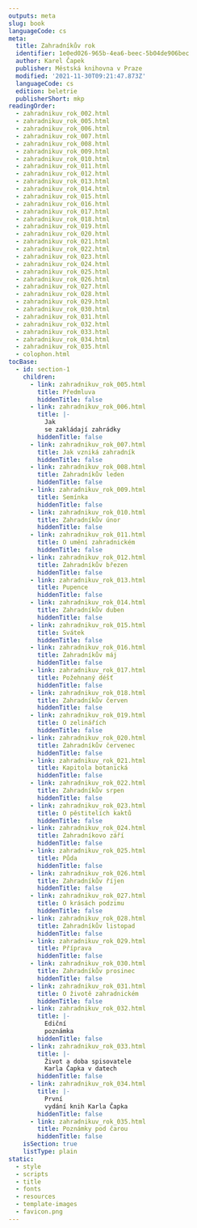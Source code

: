 ```yaml
---
outputs: meta
slug: book
languageCode: cs
meta:
  title: Zahradníkův rok
  identifier: 1e0ed026-965b-4ea6-beec-5b04de906bec
  author: Karel Čapek
  publisher: Městská knihovna v Praze
  modified: '2021-11-30T09:21:47.873Z'
  languageCode: cs
  edition: beletrie
  publisherShort: mkp
readingOrder:
  - zahradnikuv_rok_002.html
  - zahradnikuv_rok_005.html
  - zahradnikuv_rok_006.html
  - zahradnikuv_rok_007.html
  - zahradnikuv_rok_008.html
  - zahradnikuv_rok_009.html
  - zahradnikuv_rok_010.html
  - zahradnikuv_rok_011.html
  - zahradnikuv_rok_012.html
  - zahradnikuv_rok_013.html
  - zahradnikuv_rok_014.html
  - zahradnikuv_rok_015.html
  - zahradnikuv_rok_016.html
  - zahradnikuv_rok_017.html
  - zahradnikuv_rok_018.html
  - zahradnikuv_rok_019.html
  - zahradnikuv_rok_020.html
  - zahradnikuv_rok_021.html
  - zahradnikuv_rok_022.html
  - zahradnikuv_rok_023.html
  - zahradnikuv_rok_024.html
  - zahradnikuv_rok_025.html
  - zahradnikuv_rok_026.html
  - zahradnikuv_rok_027.html
  - zahradnikuv_rok_028.html
  - zahradnikuv_rok_029.html
  - zahradnikuv_rok_030.html
  - zahradnikuv_rok_031.html
  - zahradnikuv_rok_032.html
  - zahradnikuv_rok_033.html
  - zahradnikuv_rok_034.html
  - zahradnikuv_rok_035.html
  - colophon.html
tocBase:
  - id: section-1
    children:
      - link: zahradnikuv_rok_005.html
        title: Předmluva
        hiddenTitle: false
      - link: zahradnikuv_rok_006.html
        title: |-
          Jak
          se zakládají zahrádky
        hiddenTitle: false
      - link: zahradnikuv_rok_007.html
        title: Jak vzniká zahradník
        hiddenTitle: false
      - link: zahradnikuv_rok_008.html
        title: Zahradníkův leden
        hiddenTitle: false
      - link: zahradnikuv_rok_009.html
        title: Semínka
        hiddenTitle: false
      - link: zahradnikuv_rok_010.html
        title: Zahradníkův únor
        hiddenTitle: false
      - link: zahradnikuv_rok_011.html
        title: O umění zahradnickém
        hiddenTitle: false
      - link: zahradnikuv_rok_012.html
        title: Zahradníkův březen
        hiddenTitle: false
      - link: zahradnikuv_rok_013.html
        title: Pupence
        hiddenTitle: false
      - link: zahradnikuv_rok_014.html
        title: Zahradníkův duben
        hiddenTitle: false
      - link: zahradnikuv_rok_015.html
        title: Svátek
        hiddenTitle: false
      - link: zahradnikuv_rok_016.html
        title: Zahradníkův máj
        hiddenTitle: false
      - link: zahradnikuv_rok_017.html
        title: Požehnaný déšť
        hiddenTitle: false
      - link: zahradnikuv_rok_018.html
        title: Zahradníkův červen
        hiddenTitle: false
      - link: zahradnikuv_rok_019.html
        title: O zelinářích
        hiddenTitle: false
      - link: zahradnikuv_rok_020.html
        title: Zahradníkův červenec
        hiddenTitle: false
      - link: zahradnikuv_rok_021.html
        title: Kapitola botanická
        hiddenTitle: false
      - link: zahradnikuv_rok_022.html
        title: Zahradníkův srpen
        hiddenTitle: false
      - link: zahradnikuv_rok_023.html
        title: O pěstitelích kaktů
        hiddenTitle: false
      - link: zahradnikuv_rok_024.html
        title: Zahradníkovo září
        hiddenTitle: false
      - link: zahradnikuv_rok_025.html
        title: Půda
        hiddenTitle: false
      - link: zahradnikuv_rok_026.html
        title: Zahradníkův říjen
        hiddenTitle: false
      - link: zahradnikuv_rok_027.html
        title: O krásách podzimu
        hiddenTitle: false
      - link: zahradnikuv_rok_028.html
        title: Zahradníkův listopad
        hiddenTitle: false
      - link: zahradnikuv_rok_029.html
        title: Příprava
        hiddenTitle: false
      - link: zahradnikuv_rok_030.html
        title: Zahradníkův prosinec
        hiddenTitle: false
      - link: zahradnikuv_rok_031.html
        title: O životě zahradnickém
        hiddenTitle: false
      - link: zahradnikuv_rok_032.html
        title: |-
          Ediční
          poznámka
        hiddenTitle: false
      - link: zahradnikuv_rok_033.html
        title: |-
          Život a doba spisovatele
          Karla Čapka v datech
        hiddenTitle: false
      - link: zahradnikuv_rok_034.html
        title: |-
          První
          vydání knih Karla Čapka
        hiddenTitle: false
      - link: zahradnikuv_rok_035.html
        title: Poznámky pod čarou
        hiddenTitle: false
    isSection: true
    listType: plain
static:
  - style
  - scripts
  - title
  - fonts
  - resources
  - template-images
  - favicon.png
---
```

